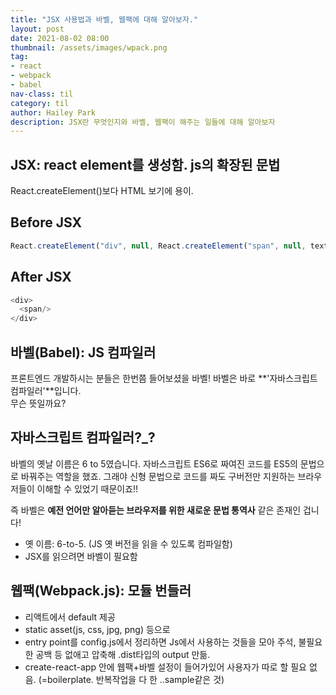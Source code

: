 ```yaml
---
title: "JSX 사용법과 바벨, 웹팩에 대해 알아보자."
layout: post
date: 2021-08-02 08:00
thumbnail: /assets/images/wpack.png
tag:
- react
- webpack
- babel
nav-class: til
category: til
author: Hailey Park
description: JSX란 무엇인지와 바벨, 웹팩이 해주는 일들에 대해 알아보자
---
```


## JSX: react element를 생성함. js의 확장된 문법 

React.createElement()보다 HTML 보기에 용이.

## Before JSX

```javascript
React.createElement("div", null, React.createElement("span", null, text)
```

## After JSX

```javascript
<div>
  <span/>
</div>
```

## 바벨(Babel): JS 컴파일러

프론트엔드 개발하시는 분들은 한번쯤 들어보셨을 바벨! 바벨은 바로 **'자바스크립트 컴파일러'**입니다.  
무슨 뜻일까요?

## 자바스크립트 컴파일러?_?

바벨의 옛날 이름은 6 to 5였습니다. 자바스크립트 ES6로 짜여진 코드를 ES5의 문법으로 바꿔주는 역할을 했죠. 그래야 신형 문법으로 코드를 짜도 구버전만 지원하는 브라우저들이 이해할 수 있었기 때문이죠!!

즉 바벨은 **예전 언어만 알아듣는 브라우저를 위한 새로운 문법 통역사** 같은 존재인 겁니다!

- 옛 이름: 6-to-5. (JS 옛 버전을 읽을 수 있도록 컴파일함)
- JSX를 읽으려면 바벨이 필요함

## 웹팩(Webpack.js): 모듈 번들러

- 리액트에서 default 제공
- static asset(js, css, jpg, png) 등으로
- entry point를 config.js에서 정리하면 Js에서 사용하는 것들을 모아 주석, 불필요한 공백 등 없애고 압축해 .dist타입의 output 만듦.
- create-react-app 안에 웹팩+바벨 설정이 들어가있어 사용자가 따로 할 필요 없음. (=boilerplate. 반복작업을 다 한 ..sample같은 것)
